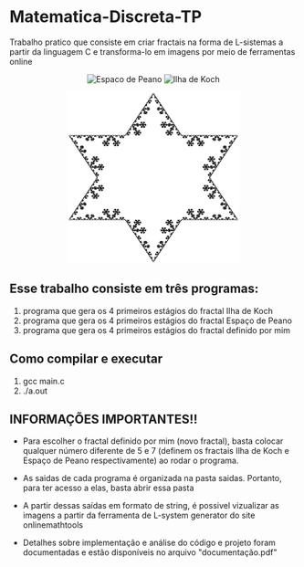 # Matematica-Discreta-TP
Trabalho pratico que consiste em criar fractais na forma de L-sistemas a partir da linguagem C e transforma-lo em imagens por meio de ferramentas online


<p align="center">
  <img src="https://github.com/Igoreduardobraga/Matematica-Discreta-TP/assets/94845990/713ab646-5493-4188-b297-c7f9ee82baa3" alt="Espaco de Peano" width="300" height="300">
  <img src="https://github.com/Igoreduardobraga/Matematica-Discreta-TP/assets/94845990/973682bd-94c0-433b-9915-82bf9a849f01" alt="Ilha de Koch" width="300" height="300">
</p>
<p align="center">
  <img src="https://github.com/Igoreduardobraga/Matematica-Discreta-TP/blob/main/img/Novo%20Fractal/S%C3%A9timo%20est%C3%A1gio.png" alt="Fractal definido por mim" width="300" height="300">
</p>

## Esse trabalho consiste em três programas:

1) programa que gera os 4 primeiros estágios do fractal Ilha de Koch
2) programa que gera os 4 primeiros estágios do fractal Espaço de Peano
3) programa que gera os 4 primeiros estágios do fractal definido por mim

## Como compilar e executar

1) gcc main.c
2) ./a.out

## INFORMAÇÕES IMPORTANTES!!

* Para escolher o fractal definido por mim (novo fractal), basta colocar qualquer número diferente de 5 e 7 (definem os fractais Ilha de Koch e Espaço de Peano respectivamente) ao rodar o programa.

* As saidas de cada programa é organizada na pasta saidas. Portanto, para ter acesso a elas, basta abrir essa pasta

* A partir dessas saídas em formato de string, é possivel vizualizar as imagens a partir da ferramenta de L-system generator do site onlinemathtools

* Detalhes sobre implementação e análise do código e projeto foram documentadas e estão disponíveis no arquivo "documentação.pdf"

